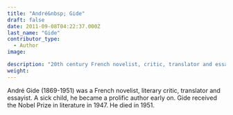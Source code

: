 ```yaml
---
title: "André&nbsp; Gide"
draft: false
date: 2011-09-08T04:22:37.000Z
last_name: "Gide"
contributor_type:
  - Author
image:

description: "20th century French novelist, critic, translator and essayist"
weight:
---
```


André Gide (1869-1951) was a French novelist, literary critic, translator and essayist. A sick child, he became a prolific author early on. Gide received the Nobel Prize in literature in 1947. He died in 1951.

